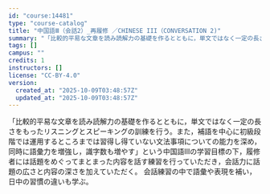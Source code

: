 ```yaml
---
id: "course:14481"
type: "course-catalog"
title: "中国語Ⅲ（会話2）_再履修 ／CHINESE III（CONVERSATION 2)"
summary: "「比較的平易な文章を読み読解力の基礎を作るとともに，単文ではなく一定の長さをもったリスニングとスピーキングの訓練を行う。また，補語を中心に初級段階では運用するところまでは習得し得ていない文法事項についての能力を深め，同時に語彙力を増強し，識…"
tags: []
campus: ""
credits: 1
instructors: []
license: "CC-BY-4.0"
version:
  created_at: "2025-10-09T03:48:57Z"
  updated_at: "2025-10-09T03:48:57Z"
---
```

「比較的平易な文章を読み読解力の基礎を作るとともに，単文ではなく一定の長さをもったリスニングとスピーキングの訓練を行う。また，補語を中心に初級段階では運用するところまでは習得し得ていない文法事項についての能力を深め，同時に語彙力を増強し，識字数も増やす」という中国語Ⅲの学習目標の下，履修者には話題をめぐってまとまった内容を話す練習を行っていただき，会話力に話題の広さと内容の深さを加えていただく。 会話練習の中で語彙や表現を補い，日中の習慣の違いも学ぶ。
